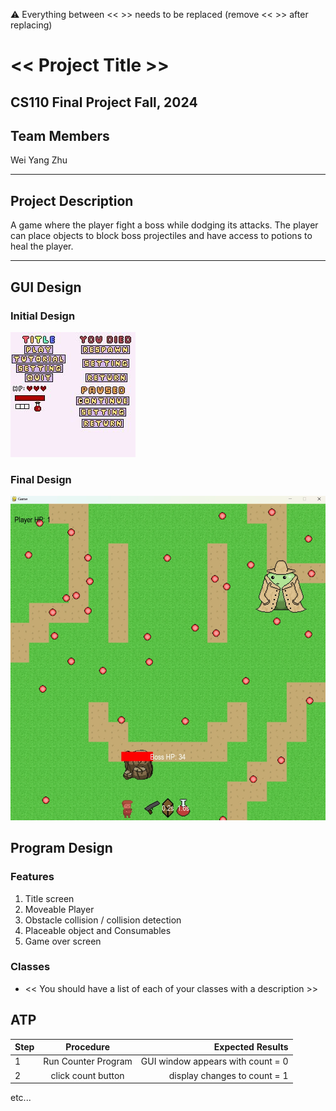 
:warning: Everything between << >> needs to be replaced (remove << >> after replacing)

# << Project Title >>
## CS110 Final Project  Fall, 2024

## Team Members

Wei Yang Zhu

***

## Project Description

A game where the player fight a boss while dodging its attacks. The player can place objects to block boss projectiles and have access to potions to heal the player. 

***    

## GUI Design

### Initial Design

![initial gui](assets/gui.jpg)

### Final Design

![final gui](assets/finalgui.jpg)

## Program Design

### Features

1. Title screen
2. Moveable Player
3. Obstacle collision / collision detection
4. Placeable object and Consumables
5. Game over screen

### Classes

- << You should have a list of each of your classes with a description >>

## ATP

| Step                 |Procedure             |Expected Results                   |
|----------------------|:--------------------:|----------------------------------:|
|  1                   | Run Counter Program  |GUI window appears with count = 0  |
|  2                   | click count button   | display changes to count = 1      |
etc...
